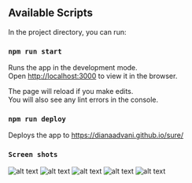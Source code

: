 ## Available Scripts

In the project directory, you can run:

### `npm run start`

Runs the app in the development mode.<br />
Open [http://localhost:3000](http://localhost:3000) to view it in the browser.

The page will reload if you make edits.<br />
You will also see any lint errors in the console.

### `npm run deploy`
Deploys the app to https://dianaadvani.github.io/sure/


### `Screen shots`
![alt text](https://user-images.githubusercontent.com/10275435/91680333-bad06100-eaff-11ea-97bc-b3bc7de72853.png)
![alt text](https://user-images.githubusercontent.com/10275435/91680429-0a169180-eb00-11ea-8c16-501dcba8585b.png)
![alt text](https://user-images.githubusercontent.com/10275435/91680474-36caa900-eb00-11ea-8dde-f86b25e98702.png)
![alt text](https://user-images.githubusercontent.com/10275435/91680486-3af6c680-eb00-11ea-8fcd-db580210c7ff.png)
![alt text](https://user-images.githubusercontent.com/10275435/91680488-3df1b700-eb00-11ea-8240-6c30169a98ce.png)

